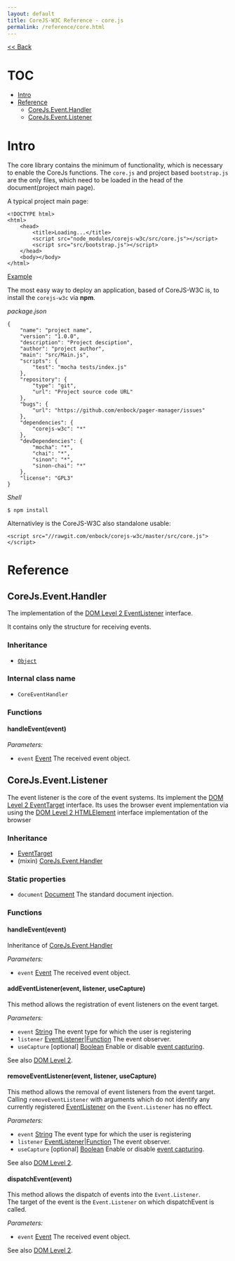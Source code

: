 ```yaml
---
layout: default
title: CoreJS-W3C Reference - core.js
permalink: /reference/core.html
---
```

[<< Back](reference/)

# TOC
* [Intro](reference/core.html#intro)
* [Reference](reference/core.html#reference)
	* [CoreJs.Event.Handler](reference/core.html#corejseventhandler)
	* [CoreJs.Event.Listener](reference/core.html#corejseventlistener)

# Intro
The core library contains the minimum of functionality, which is necessary
to enable the CoreJs functions.
The `core.js` and project based `bootstrap.js` are the only files, which
need to be loaded in the head of the document(project main page).

A typical project main page:

	<!DOCTYPE html>
	<html>
		<head>
			<title>Loading...</title>
			<script src="node_modules/corejs-w3c/src/core.js"></script> 
			<script src="src/bootstrap.js"></script> 
		</head>
		<body></body>
	</html>
	
[Example](http://page-manager.itbock.de/)

The most easy way to deploy an application, based of CoreJS-W3C is, to 
install the `corejs-w3c` via **npm**.

*package.json*

	{
		"name": "project name",
		"version": "1.0.0",
		"description": "Project desciption",
		"author": "project author",
		"main": "src/Main.js",
		"scripts": {
			"test": "mocha tests/index.js"
		},
		"repository": {
			"type": "git",
			"url": "Project source code URL"
		},
		"bugs": {
			"url": "https://github.com/enbock/pager-manager/issues"
		},
		"dependencies": {
			"corejs-w3c": "*"
		},
		"devDependencies": {
			"mocha": "*",
			"chai": "*",
			"sinon": "*",
			"sinon-chai": "*"
		},
		"license": "GPL3"
	}
	
*Shell*

	$ npm install
	
Alternativley is the CoreJS-W3C also standalone usable:

	<script src="//rawgit.com/enbock/corejs-w3c/master/src/core.js"></script>

	
# Reference

## CoreJs.Event.Handler

The implementation of the [DOM Level 2 EventListener](http://www.w3.org/TR/DOM-Level-2-Events/events.html#Events-EventListener)
interface.

It contains only the structure for receiving events.

### Inheritance

* [`Object`](http://www.ecma-international.org/ecma-262/5.1/#sec-15.2)

### Internal class name
* `CoreEventHandler`

### Functions

#### handleEvent(event)
*Parameters:*

* `event` [Event](http://www.w3.org/TR/DOM-Level-2-Events/events.html#Events-Event) The received event object.
	
## CoreJs.Event.Listener
The event listener is the core of the event systems. Its implement the
[DOM Level 2 EventTarget](http://www.w3.org/TR/DOM-Level-2-Events/events.html#Events-EventTarget)
interface.
Its uses the browser event implementation via using the
[DOM Level 2 HTMLElement](http://www.w3.org/TR/DOM-Level-2-HTML/html.html#ID-011100101) 
interface implementation of the browser

### Inheritance

* [EventTarget](http://www.w3.org/TR/DOM-Level-2-Events/events.html#Events-EventTarget)
* (mixin) [CoreJs.Event.Handler](reference/core.html#corejseventhandler)

### Static properties

* `document` [Document](http://www.w3.org/TR/DOM-Level-3-Core/core.html#i-Document) The standard document injection.


### Functions

#### handleEvent(event)
Inheritance of [CoreJs.Event.Handler](reference/core.html#corejseventhandler)

*Parameters:*

* `event` [Event](http://www.w3.org/TR/DOM-Level-2-Events/events.html#Events-Event) The received event object.

#### addEventListener(event, listener, useCapture)
This method allows the registration of event listeners on the event target.

*Parameters:*

* `event` [String](http://www.ecma-international.org/ecma-262/5.1/#sec-4.3.18) The event type for which the user is registering
* `listener` [EventListener](http://www.w3.org/TR/DOM-Level-2-Events/events.html#Events-EventListener)|[Function](http://www.ecma-international.org/ecma-262/5.1/#sec-4.3.24) The event observer.
* `useCapture` [optional] [Boolean](http://www.ecma-international.org/ecma-262/5.1/#sec-8.3) Enable or disable [event capturing](http://www.w3.org/TR/2000/REC-DOM-Level-2-Events-20001113/events.html#Events-flow-capture).

See also [DOM Level 2](http://www.w3.org/TR/DOM-Level-2-Events/events.html#Events-EventTarget-addEventListener).

#### removeEventListener(event, listener, useCapture)
This method allows the removal of event listeners from the event target.
Calling `removeEventListener` with arguments which do not identify any
currently registered [EventListener](http://www.w3.org/TR/DOM-Level-2-Events/events.html#Events-EventListener)
on the `Event.Listener` has no effect.

*Parameters:*

* `event` [String](http://www.ecma-international.org/ecma-262/5.1/#sec-4.3.18) The event type for which the user is registering
* `listener` [EventListener](http://www.w3.org/TR/DOM-Level-2-Events/events.html#Events-EventListener)|[Function](http://www.ecma-international.org/ecma-262/5.1/#sec-4.3.24) The event observer.
* `useCapture` [optional] [Boolean](http://www.ecma-international.org/ecma-262/5.1/#sec-8.3) Enable or disable [event capturing](http://www.w3.org/TR/2000/REC-DOM-Level-2-Events-20001113/events.html#Events-flow-capture).

See also [DOM Level 2](http://www.w3.org/TR/DOM-Level-2-Events/events.html#Events-EventTarget-removeEventListener).

#### dispatchEvent(event)
This method allows the dispatch of events into the `Event.Listener`.    
The target of the event is the `Event.Listener` on which dispatchEvent is
called.

*Parameters:*

* `event` [Event](http://www.w3.org/TR/DOM-Level-2-Events/events.html#Events-Event) The received event object.

See also [DOM Level 2](http://www.w3.org/TR/DOM-Level-2-Events/events.html#Events-EventTarget-dispatchEvent).